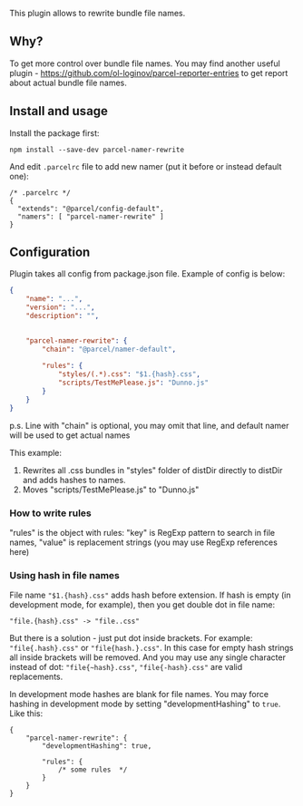 This plugin allows to rewrite bundle file names.

## Why?

To get more control over bundle file names. 
You may find another useful plugin - https://github.com/ol-loginov/parcel-reporter-entries to
 get report about actual bundle file names. 

## Install and usage


Install the package first:
```
npm install --save-dev parcel-namer-rewrite
```

And edit `.parcelrc` file to add new namer (put it before or instead default one):
```
/* .parcelrc */
{
  "extends": "@parcel/config-default",
  "namers": [ "parcel-namer-rewrite" ]
}
```


## Configuration

Plugin takes all config from package.json file. Example of config is below:

```json
{
    "name": "...",
    "version": "...",
    "description": "",

  
    "parcel-namer-rewrite": {
        "chain": "@parcel/namer-default",
                
        "rules": {
            "styles/(.*).css": "$1.{hash}.css",
            "scripts/TestMePlease.js": "Dunno.js"
        }
    }
}
```
p.s. Line with "chain" is optional, you may omit that line, and default namer will be used to get actual names

This example:
1) Rewrites all .css bundles in "styles" folder of distDir directly to distDir and adds hashes to names.
2) Moves "scripts/TestMePlease.js" to "Dunno.js"

### How to write rules

"rules" is the object with rules: "key" is RegExp pattern to search in file names, "value" is replacement
 strings (you may use RegExp references here)


### Using hash in file names

File name `"$1.{hash}.css"` adds hash before extension. If hash is empty (in development mode, for example), then you get double dot in file name:
```
"file.{hash}.css" -> "file..css"
```

But there is a solution - just put dot inside brackets. For example: `"file{.hash}.css"` or `"file{hash.}.css"`. In this case for empty hash strings all inside brackets will be removed. And you may use any single character instead of dot: `"file{~hash}.css"`, `"file{-hash}.css"` are valid replacements.

In development mode hashes are blank for file names. You may force hashing in development mode by setting "developmentHashing" to `true`.
Like this:

```json5
{
    "parcel-namer-rewrite": {
        "developmentHashing": true,
                
        "rules": {
            /* some rules  */
        }
    }
}
```

